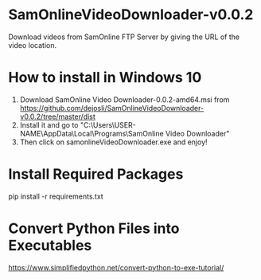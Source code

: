 # SamOnlineVideoDownloader-v0.0.2
Download videos from SamOnline FTP Server by giving the URL of the video location.

# How to install in Windows 10
1. Download SamOnline Video Downloader-0.0.2-amd64.msi from https://github.com/dejosli/SamOnlineVideoDownloader-v0.0.2/tree/master/dist
2. Install it and go to "C:\Users\USER-NAME\AppData\Local\Programs\SamOnline Video Downloader"
3. Then click on samonlineVideoDownloader.exe and enjoy!

# Install Required Packages
pip install -r requirements.txt

# Convert Python Files into Executables
https://www.simplifiedpython.net/convert-python-to-exe-tutorial/
